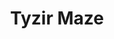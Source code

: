 ---
pid: CH411
title: Tyzir Maze
location_transcription: North Philly
zipcode: 
outside_phl: 
neighborhood: 
age: '10'
age_range: 6-13
instagram: 
image_file_name: CH_411.jpg
proposal_transcription: Maze Tyzir
topic: Unknown
topic_summary: '0'
type: Other No Form
keywords_other: 
credit: Tyzir Goodwyn
image_labels: |-
  -Start
  -Finish
  big
  long
twitter: 
facebook: 
permalink: "/monuments/ch411/"
layout: item-page
---